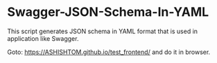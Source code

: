 # Swagger-JSON-Schema-In-YAML
This script generates JSON schema in YAML format that is used in application like Swagger.

Goto: https://ASHISHTOM.github.io/test_frontend/ and do it in browser.
